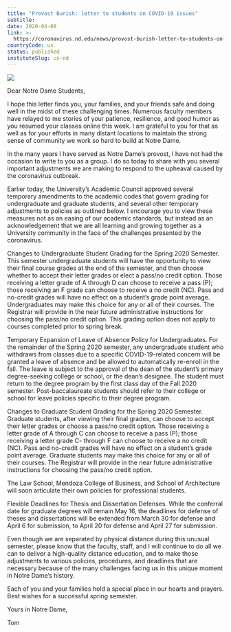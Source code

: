 ```yaml
---
title: "Provost Burish: letter to students on COVID-19 issues"
subtitle: 
date: 2020-04-08
link: >-
  https://coronavirus.nd.edu/news/provost-burish-letter-to-students-on-covid-19-issues/
countryCode: us
status: published
instituteSlug: us-nd
---
```

![](https://coronavirus.nd.edu/stylesheets/themes/ndt/v3/images/ph-dome-1200x800.jpg)

Dear Notre Dame Students,

I hope this letter finds you, your families, and your friends safe and doing well in the midst of these challenging times. Numerous faculty members have relayed to me stories of your patience, resilience, and good humor as you resumed your classes online this week. I am grateful to you for that as well as for your efforts in many distant locations to maintain the strong sense of community we work so hard to build at Notre Dame.

In the many years I have served as Notre Dame’s provost, I have not had the occasion to write to you as a group. I do so today to share with you several important adjustments we are making to respond to the upheaval caused by the coronavirus outbreak.

Earlier today, the University’s Academic Council approved several temporary amendments to the academic codes that govern grading for undergraduate and graduate students, and several other temporary adjustments to policies as outlined below. I encourage you to view these measures not as an easing of our academic standards, but instead as an acknowledgement that we are all learning and growing together as a University community in the face of the challenges presented by the coronavirus.

Changes to Undergraduate Student Grading for the Spring 2020 Semester. This semester undergraduate students will have the opportunity to view their final course grades at the end of the semester, and then choose whether to accept their letter grades or elect a pass/no credit option. Those receiving a letter grade of A through D can choose to receive a pass (P); those receiving an F grade can choose to receive a no credit (NC). Pass and no-credit grades will have no effect on a student’s grade point average. Undergraduates may make this choice for any or all of their courses. The Registrar will provide in the near future administrative instructions for choosing the pass/no credit option. This grading option does not apply to courses completed prior to spring break.

Temporary Expansion of Leave of Absence Policy for Undergraduates. For the remainder of the Spring 2020 semester, any undergraduate student who withdraws from classes due to a specific COVID-19-related concern will be granted a leave of absence and be allowed to automatically re-enroll in the fall. The leave is subject to the approval of the dean of the student’s primary degree-seeking college or school, or the dean’s designee. The student must return to the degree program by the first class day of the Fall 2020 semester. Post-baccalaureate students should refer to their college or school for leave policies specific to their degree program.

Changes to Graduate Student Grading for the Spring 2020 Semester. Graduate students, after viewing their final grades, can choose to accept their letter grades or choose a pass/no credit option. Those receiving a letter grade of A through C can choose to receive a pass (P); those receiving a letter grade C- through F can choose to receive a no credit (NC). Pass and no-credit grades will have no effect on a student’s grade point average. Graduate students may make this choice for any or all of their courses. The Registrar will provide in the near future administrative instructions for choosing the pass/no credit option.

The Law School, Mendoza College of Business, and School of Architecture will soon articulate their own policies for professional students.

Flexible Deadlines for Thesis and Dissertation Defenses. While the conferral date for graduate degrees will remain May 16, the deadlines for defense of theses and dissertations will be extended from March 30 for defense and April 6 for submission, to April 20 for defense and April 27 for submission.

Even though we are separated by physical distance during this unusual semester, please know that the faculty, staff, and I will continue to do all we can to deliver a high-quality distance education, and to make those adjustments to various policies, procedures, and deadlines that are necessary because of the many challenges facing us in this unique moment in Notre Dame’s history.

Each of you and your families hold a special place in our hearts and prayers. Best wishes for a successful spring semester.

Yours in Notre Dame,

Tom